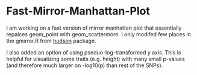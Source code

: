 # Fast-Mirror-Manhattan-Plot

I am working on a fast version of mirror manhattan plot that essentially repalces geom_point with geom_scattermore. I only modifed few places in the gmirror.R from [hudson](https://github.com/anastasia-lucas/hudson) package. 

I also added an option of using pseduo-log-transformed y axis. This is helpful for visualizing some traits (e.g. height) with many small p-values (and therefore much larger on -log10(p) than rest of the SNPs). 

